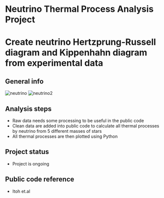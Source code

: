# Neutrino Thermal Process Analysis Project
# Create neutrino Hertzprung-Russell diagram and Kippenhahn diagram from experimental data 
## General info
![neutrino](https://user-images.githubusercontent.com/71859510/134769495-f85791df-4344-441d-a75a-c956efe02579.PNG)
![neutrino2](https://user-images.githubusercontent.com/71859510/134769602-cb30261e-369f-4413-8c82-39a81002e673.PNG)

## Analysis steps
* Raw data needs some processing to be useful in the public code
* Clean data are added into public code to calculate all thermal processes by neutrino from 5 different masses of stars
* All thermal processes are then plotted using Python
## Project status
* Project is ongoing
## Public code reference 
* Itoh et.al
